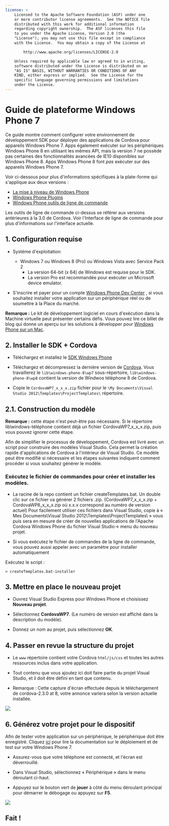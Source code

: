 ```yaml
---
license: >
    Licensed to the Apache Software Foundation (ASF) under one
    or more contributor license agreements.  See the NOTICE file
    distributed with this work for additional information
    regarding copyright ownership.  The ASF licenses this file
    to you under the Apache License, Version 2.0 (the
    "License"); you may not use this file except in compliance
    with the License.  You may obtain a copy of the License at

        http://www.apache.org/licenses/LICENSE-2.0

    Unless required by applicable law or agreed to in writing,
    software distributed under the License is distributed on an
    "AS IS" BASIS, WITHOUT WARRANTIES OR CONDITIONS OF ANY
    KIND, either express or implied.  See the License for the
    specific language governing permissions and limitations
    under the License.
---
```


# Guide de plateforme Windows Phone 7

Ce guide montre comment configurer votre environnement de développement SDK pour déployer des applications de Cordova pour appareils Windows Phone 7. Apps également exécuter sur les périphériques Windows Phone 8 en utilisant les mêmes API, mais la version 7 ne possède pas certaines des fonctionnalités avancées de IE10 disponibles sur Windows Phone 8. Apps Windows Phone 8 font *pas* exécuter sur des appareils Windows Phone 7.

Voir ci-dessous pour plus d'informations spécifiques à la plate-forme qui s'applique aux deux versions :

*   <a href="../wp8/upgrading.html">La mise à niveau de Windows Phone</a>
*   <a href="../wp8/plugin.html">Windows Phone Plugins</a>
*   <a href="../wp8/tools.html">Windows Phone outils de ligne de commande</a>

Les outils de ligne de commande ci-dessus se référer aux versions antérieures à la 3.0 de Cordova. Voir l'Interface de ligne de commande pour plus d'informations sur l'interface actuelle.

## 1. Configuration requise

*   Système d'exploitation:
    
    *   Windows 7 ou Windows 8 (Pro) ou Windows Vista avec Service Pack 2 
        *   La version 64-bit (x 64) de Windows est requise pour le SDK.
        *   La version Pro est recommandée pour exécuter un Microsoft device emulator.

*   S'inscrire et payer pour un compte [Windows Phone Dev Center][1] , si vous souhaitez installer votre application sur un périphérique réel ou de soumettre à la Place du marché.

 [1]: http://dev.windowsphone.com/en-us/publish

**Remarque :** Le kit de développement logiciel en cours d'exécution dans la Machine virtuelle peut présenter certains défis. Vous pouvez lire ce billet de blog qui donne un aperçu sur les solutions à développer pour [Windows Phone sur un Mac][2].

 [2]: http://aka.ms/BuildaWP8apponaMac

## 2. Installer le SDK + Cordova

*   Téléchargez et installez le [SDK Windows Phone][3]

*   Téléchargez et décompressez la dernière version de [Cordova][4]. Vous travaillerez le `lib\windows-phone-8\wp7` sous-répertoire, `lib\windows-phone-8\wp8` contient la version de Windwos téléphone 8 de Cordova.

*   Copie le `CordovaWP7_x_x_x.zip` fichier pour le `\My Documents\Visual Studio 2012\Templates\ProjectTemplates\` répertoire.

 [3]: http://www.microsoft.com/download/en/details.aspx?displaylang=en&id=27570/
 [4]: http://phonegap.com/download

## 2.1. Construction du modèle

**Remarque :** cette étape n'est peut-être pas nécessaire. Si le répertoire lib\windows-téléphone contient déjà un fichier CordovaWP7\_x\_x_x.zip, puis vous pouvez ignorer cette étape.

Afin de simplifier le processus de développement, Cordova est livré avec un script pour construire des modèles Visual Studio. Cela permet la création rapide d'applications de Cordova à l'intérieur de Visual Studio. Ce modèle peut être modifié si nécessaire et les étapes suivantes indiquent comment procéder si vous souhaitez générer le modèle.

### Exécutez le fichier de commandes pour créer et installer les modèles.

*   La racine de la repo contient un fichier createTemplates.bat. Un double clic sur ce fichier va générer 2 fichiers .zip. (CordovaWP7\_x\_x\_x.zip + CordovaWP8\_x\_x\_x.zip où x.x.x correspond au numéro de version actuel) Pour facilement utiliser ces fichiers dans Visual Studio, copie à « Mes Documents\Visual Studio 2012\Templates\ProjectTemplates\ » vous puis sera en mesure de créer de nouvelles applications de l'Apache Cordova Windows Phone du fichier Visual Studio-> menu du nouveau projet.

*   Si vous exécutez le fichier de commandes de la ligne de commande, vous pouvez aussi appeler avec un paramètre pour installer automatiquement

Exécutez le script :

    > createTemplates.bat-installer
    

## 3. Mettre en place le nouveau projet

*   Ouvrez Visual Studio Express pour Windows Phone et choisissez **Nouveau projet**.

*   Sélectionnez **CordovaWP7**. (Le numéro de version est affiché dans la description du modèle).

*   Donnez un nom au projet, puis sélectionnez **OK**.

## 4. Passer en revue la structure du projet

*   Le `www` répertoire contient votre Cordova `html/js/css` et toutes les autres ressources inclus dans votre application.

*   Tout contenu que vous ajoutez ici doit faire partie du projet Visual Studio, et il doit être défini en tant que contenu.

*   Remarque : Cette capture d'écran effectuée depuis le téléchargement de cordova-2.3.0 at 8, votre annonce variera selon la version actuelle installée.

![][5]

 [5]: img/guide/platforms/wp8/projectStructure.png

## 6. Générez votre projet pour le dispositif

Afin de tester votre application sur un périphérique, le périphérique doit être enregistré. Cliquez [ici][6] pour lire la documentation sur le déploiement et de test sur votre Windows Phone 7.

 [6]: http://msdn.microsoft.com/en-us/library/windowsphone/develop/ff402565(v=vs.105).aspx

*   Assurez-vous que votre téléphone est connecté, et l'écran est déverrouillé.

*   Dans Visual Studio, sélectionnez « Périphérique » dans le menu déroulant ci-haut.

*   Appuyez sur le bouton vert de **jouer** à côté du menu déroulant principal pour démarrer le débogage ou appuyez sur **F5**.

![][7]

 [7]: img/guide/platforms/wp7/wpd.png

## Fait !